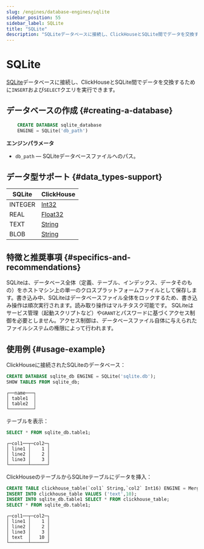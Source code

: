 ```yaml
---
slug: /engines/database-engines/sqlite
sidebar_position: 55
sidebar_label: SQLite
title: "SQLite"
description: "SQLiteデータベースに接続し、ClickHouseとSQLite間でデータを交換するために`INSERT`および`SELECT`クエリを実行することを可能にします。"
---
```



# SQLite

[SQLite](https://www.sqlite.org/index.html)データベースに接続し、ClickHouseとSQLite間でデータを交換するために`INSERT`および`SELECT`クエリを実行できます。

## データベースの作成 {#creating-a-database}

``` sql
    CREATE DATABASE sqlite_database
    ENGINE = SQLite('db_path')
```

**エンジンパラメータ**

- `db_path` — SQLiteデータベースファイルへのパス。

## データ型サポート {#data_types-support}

|  SQLite   | ClickHouse                                              |
|---------------|---------------------------------------------------------|
| INTEGER       | [Int32](../../sql-reference/data-types/int-uint.md)     |
| REAL          | [Float32](../../sql-reference/data-types/float.md)      |
| TEXT          | [String](../../sql-reference/data-types/string.md)      |
| BLOB          | [String](../../sql-reference/data-types/string.md)      |

## 特徴と推奨事項 {#specifics-and-recommendations}

SQLiteは、データベース全体（定義、テーブル、インデックス、データそのもの）をホストマシン上の単一のクロスプラットフォームファイルとして保存します。書き込み中、SQLiteはデータベースファイル全体をロックするため、書き込み操作は順次実行されます。読み取り操作はマルチタスク可能です。
SQLiteはサービス管理（起動スクリプトなど）や`GRANT`とパスワードに基づくアクセス制御を必要としません。アクセス制御は、データベースファイル自体に与えられたファイルシステムの権限によって行われます。

## 使用例 {#usage-example}

ClickHouseに接続されたSQLiteのデータベース：

``` sql
CREATE DATABASE sqlite_db ENGINE = SQLite('sqlite.db');
SHOW TABLES FROM sqlite_db;
```

``` text
┌──name───┐
│ table1  │
│ table2  │
└─────────┘
```

テーブルを表示：

``` sql
SELECT * FROM sqlite_db.table1;
```

``` text
┌─col1──┬─col2─┐
│ line1 │    1 │
│ line2 │    2 │
│ line3 │    3 │
└───────┴──────┘
```
ClickHouseのテーブルからSQLiteテーブルにデータを挿入：

``` sql
CREATE TABLE clickhouse_table(`col1` String,`col2` Int16) ENGINE = MergeTree() ORDER BY col2;
INSERT INTO clickhouse_table VALUES ('text',10);
INSERT INTO sqlite_db.table1 SELECT * FROM clickhouse_table;
SELECT * FROM sqlite_db.table1;
```

``` text
┌─col1──┬─col2─┐
│ line1 │    1 │
│ line2 │    2 │
│ line3 │    3 │
│ text  │   10 │
└───────┴──────┘
```
